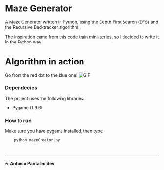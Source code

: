 # Maze Generator

A Maze Generator written in Python, using the Depth First Search (DFS) and the Recursive Backtracker algorithm.

The inspiration came from this [code train mini-series](https://www.youtube.com/watch?v=HyK_Q5rrcr4), so I decided to write it in the Python way.

# Algorithm in action

Go from the red dot to the blue one!
![GIF](assets/example.gif)

### Dependecies

The project uses the following libraries:

- Pygame (1.9.6)

### How to run

Make sure you have pygame installed, then type:

```
    python mazeCreator.py
```

‏‏‎

---

☕ **Antonio Pantaleo dev**
